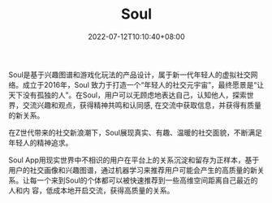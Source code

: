 ﻿---
weight: 
title: "Soul"
description: "Soul是基于兴趣图谱和游戏化玩法的产品设计，属于新一代年轻人的虚拟社交网络。成立于2016年，Soul 致力于打造一个“年轻人的社交元宇宙”，最终愿景是“让天下没有孤独的人”。在Soul，用户可以无顾虑地表达自己，认知他人，探索世界，交流兴趣和观点，获得精神共鸣和认同感, 在交流中获取信息，并获得有质量的新关系。"
date: 2022-07-12T10:10:40+08:00
lastmod: 2022-07-12T10:10:40+08:00
draft: false
authors: ["Cindy"]
featuredImage: "42.jpg"
link: "https://www.soulapp.cn/"
tags: ["Soul（国）","虚拟社交"]
categories: ["navigation"]
navigation: ["虚拟社交"]
lightgallery: true
toc: true
pinned: false
recommend: false
recommend1: false
---
Soul是基于兴趣图谱和游戏化玩法的产品设计，属于新一代年轻人的虚拟社交网络。成立于2016年，Soul 致力于打造一个“年轻人的社交元宇宙”，最终愿景是“让天下没有孤独的人”。在Soul，用户可以无顾虑地表达自己，认知他人，探索世界，交流兴趣和观点，获得精神共鸣和认同感, 在交流中获取信息，并获得有质量的新关系。

在Z世代带来的社交新浪潮下，Soul展现真实、有趣、温暖的社交面貌，不断满足年轻人的精神追求。

Soul App用现实世界中不相识的用户在平台上的关系沉淀和留存为正样本，基于用户的社交画像和兴趣图谱，通过机器学习来推荐用户可能会产生的高质量的新关系。让每一个来到Soul的个体都可以被快速推荐到一些高维空间距离自己最近的人和内
容，低成本地开启交流，获得高质量的关系。